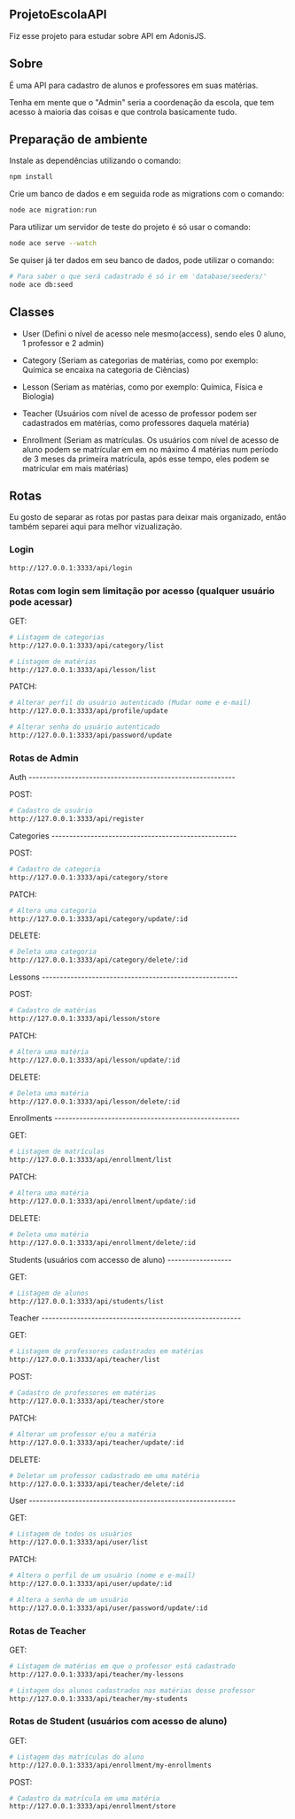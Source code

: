## ProjetoEscolaAPI

Fiz esse projeto para estudar sobre API em AdonisJS.

## Sobre

É uma API para cadastro de alunos e professores em suas matérias.

Tenha em mente que o "Admin" seria a coordenação da escola, que tem acesso à maioria das coisas e que controla basicamente tudo.

## Preparação de ambiente

Instale as dependências utilizando o comando:

```bash
npm install
```

Crie um banco de dados e em seguida rode as migrations com o comando: 

```bash
node ace migration:run
```

Para utilizar um servidor de teste do projeto é só usar o comando: 

```bash
node ace serve --watch
```

Se quiser já ter dados em seu banco de dados, pode utilizar o comando: 

```bash
# Para saber o que será cadastrado é só ir em 'database/seeders/'
node ace db:seed
```

## Classes

- User (Defini o nível de acesso nele mesmo(access), sendo eles 0 aluno, 1 professor e 2 admin)

- Category (Seriam as categorias de matérias, como por exemplo: Química se encaixa na categoria de Ciências)

- Lesson (Seriam as matérias, como por exemplo: Química, Física e Biologia)

- Teacher (Usuários com nível de acesso de professor podem ser cadastrados em matérias, como professores daquela matéria)

- Enrollment (Seriam as matrículas. Os usuários com nível de acesso de aluno podem se matrícular em em no máximo 4 matérias num período de 3 meses da primeira matrícula, após esse tempo, eles podem se matrícular em mais matérias)

## Rotas

Eu gosto de separar as rotas por pastas para deixar mais organizado, então também separei aqui para melhor vizualização.

### Login

```bash
http://127.0.0.1:3333/api/login
```

### Rotas com login sem limitação por acesso (qualquer usuário pode acessar)

GET:

```bash
# Listagem de categorias
http://127.0.0.1:3333/api/category/list
```

```bash
# Listagem de matérias
http://127.0.0.1:3333/api/lesson/list
```

PATCH:

```bash
# Alterar perfil do usuário autenticado (Mudar nome e e-mail)
http://127.0.0.1:3333/api/profile/update
```

```bash
# Alterar senha do usuário autenticado
http://127.0.0.1:3333/api/password/update
```

### Rotas de Admin
Auth ----------------------------------------------------------

POST:

```bash
# Cadastro de usuário
http://127.0.0.1:3333/api/register
```

Categories ----------------------------------------------------

POST:

```bash
# Cadastro de categoria
http://127.0.0.1:3333/api/category/store
```

PATCH:

```bash
# Altera uma categoria
http://127.0.0.1:3333/api/category/update/:id
```

DELETE:

```bash
# Deleta uma categoria
http://127.0.0.1:3333/api/category/delete/:id
```

Lessons -------------------------------------------------------

POST:

```bash
# Cadastro de matérias
http://127.0.0.1:3333/api/lesson/store
```

PATCH:

```bash
# Altera uma matéria
http://127.0.0.1:3333/api/lesson/update/:id
```

DELETE:

```bash
# Deleta uma matéria
http://127.0.0.1:3333/api/lesson/delete/:id
```

Enrollments ----------------------------------------------------

GET:

```bash
# Listagem de matrículas
http://127.0.0.1:3333/api/enrollment/list
```

PATCH:

```bash
# Altera uma matéria
http://127.0.0.1:3333/api/enrollment/update/:id
```

DELETE:

```bash
# Deleta uma matéria
http://127.0.0.1:3333/api/enrollment/delete/:id
```

Students (usuários com accesso de aluno) ------------------

GET:

```bash
# Listagem de alunos
http://127.0.0.1:3333/api/students/list
```

Teacher --------------------------------------------------------

GET:

```bash
# Listagem de professores cadastrados em matérias
http://127.0.0.1:3333/api/teacher/list
```

POST:

```bash
# Cadastro de professores em matérias
http://127.0.0.1:3333/api/teacher/store
```

PATCH:

```bash
# Alterar um professor e/ou a matéria
http://127.0.0.1:3333/api/teacher/update/:id
```

DELETE:

```bash
# Deletar um professor cadastrado em uma matéria
http://127.0.0.1:3333/api/teacher/delete/:id
```

User ----------------------------------------------------------

GET:

```bash
# Listagem de todos os usuários
http://127.0.0.1:3333/api/user/list
```

PATCH:

```bash
# Altera o perfil de um usuário (nome e e-mail)
http://127.0.0.1:3333/api/user/update/:id
```

```bash
# Altera a senha de um usuário
http://127.0.0.1:3333/api/user/password/update/:id
```

### Rotas de Teacher

GET:

```bash
# Listagem de matérias em que o professor está cadastrado
http://127.0.0.1:3333/api/teacher/my-lessons
```

```bash
# Listagem dos alunos cadastrados nas matérias desse professor
http://127.0.0.1:3333/api/teacher/my-students
```

### Rotas de Student (usuários com acesso de aluno)

GET:

```bash
# Listagem das matrículas do aluno
http://127.0.0.1:3333/api/enrollment/my-enrollments
```

POST:

```bash
# Cadastro da matrícula em uma matéria
http://127.0.0.1:3333/api/enrollment/store
```